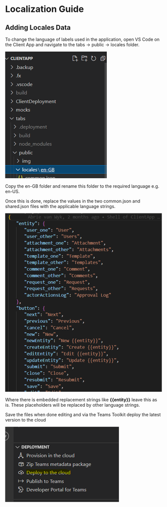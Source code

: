 # Localization Guide

## Adding Locales Data

To change the language of labels used in the application, open VS Code on the Client App and navigate to the 
tabs -> public -> locales folder.

![](img/image_001.png)

Copy the en-GB folder and rename this folder to the required language e.g. en-US.

Once this is done, replace the values in the two common.json and shared.json files with the applicable language strings.

![](img/image_002.png)

Where there is embedded replacement strings like **{{entity}}** leave this as is. These placeholders will be replaced by other language strings.

Save the files when done editing and via the Teams Toolkit deploy the latest version to the cloud

![](img/image_003.png)